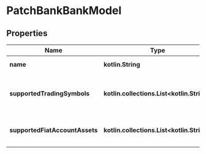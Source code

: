 
# PatchBankBankModel

## Properties
Name | Type | Description | Notes
------------ | ------------- | ------------- | -------------
**name** | **kotlin.String** | The bank&#39;s name. |  [optional]
**supportedTradingSymbols** | **kotlin.collections.List&lt;kotlin.String&gt;** | The bank&#39;s list of supported trading symbols. |  [optional]
**supportedFiatAccountAssets** | **kotlin.collections.List&lt;kotlin.String&gt;** | The bank&#39;s list of supported fiat assets. |  [optional]



